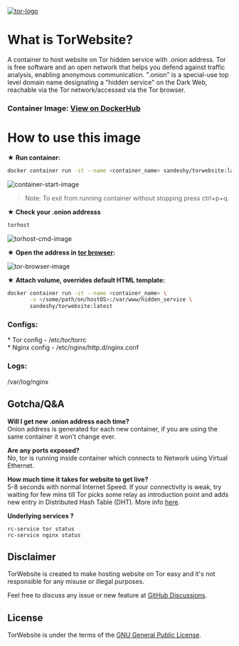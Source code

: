 [![tor-logo](https://user-images.githubusercontent.com/46316908/134797723-e3b5c0fc-c6d8-49a6-b685-f3d869edf141.png)](https://torproject.org/)

# What is TorWebsite?

A container to host website on Tor hidden service with .onion address. Tor is free software and an open network that helps you defend against traffic analysis, enabling anonymous communication. ".onion" is a special-use top level domain name designating a "hidden service" on the Dark Web, reachable via the Tor network/accessed via the Tor browser.

### Container Image: [View on DockerHub](https://hub.docker.com/r/sandeshy/torwebsite)

# How to use this image

★ **Run container:**

```sh
docker container run -it --name <container_name> sandeshy/torwebsite:latest
```

![container-start-image](https://user-images.githubusercontent.com/46316908/134805153-b13d1602-64f0-4d53-a187-de5c2bc22c2d.png)

> Note: To exit from running container without stopping press ctrl+p+q.

★ **Check your .onion addresss**

```sh
torhost
```

![torhost-cmd-image](https://user-images.githubusercontent.com/46316908/134805221-e11067e8-ec7e-4fc0-bbde-fe99389bac10.png)

★ **Open the address in [tor browser](https://www.torproject.org/download/):**

![tor-browser-image](https://user-images.githubusercontent.com/46316908/134805825-b6b669e0-7880-40ee-9025-6e4c675f6f10.png)

★ **Attach volume, overrides default HTML template:**

```sh
docker container run -it --name <container_name> \
       -v </some/path/on/hostOS>:/var/www/hidden_service \
       sandeshy/torwebsite:latest
```

### Configs:

\* Tor config - /etc/tor/torrc</br> \* Nginx config - /etc/nginx/http.d/nginx.conf</br>

### Logs:

/var/log/nginx

## Gotcha/Q&A

**Will I get new .onion address each time?**</br>
Onion address is generated for each new container, if you are using the same container it won't change ever.

**Are any ports exposed?**</br>
No, tor is running inside container which connects to Network using Virtual Ethernet.

**How much time it takes for website to get live?**</br>
5-8 seconds with normal Internet Speed. If your connectivity is weak, try waiting for few mins till Tor picks some relay as introduction point and adds new entry in Distributed Hash Table (DHT). More info [here](https://tor.stackexchange.com/questions/672/how-do-onion-addresses-exactly-work/674#674).

**Underlying services ?**

```
rc-service tor status
rc-service nginx status
```

## Disclaimer

TorWebsite is created to make hosting website on Tor easy and it's not responsible for any misuse or illegal purposes.

Feel free to discuss any issue or new feature at [GitHub Discussions](https://github.com/3xploitGuy/torwebsite/discussions).

## License

TorWebsite is under the terms of the [GNU General Public License](https://www.gnu.org/licenses/gpl-3.0.en.html).
